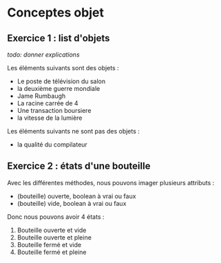 Conceptes objet
=========================


## Exercice 1 : list d'objets

*todo: donner explications*

Les éléments suivants sont des objets :
- Le poste de télévision du salon
- la deuxième guerre mondiale
- Jame Rumbaugh
- La racine carrée de 4
- Une transaction boursiere
- la vitesse de la lumière

Les éléments suivants ne sont pas des objets :
- la qualité du compilateur

## Exercice 2 : états d'une bouteille

Avec les différentes méthodes, nous pouvons imager plusieurs attributs :
- (bouteille) ouverte, boolean à vrai ou faux
- (bouteille) vide, boolean à vrai ou faux

Donc nous pouvons avoir 4 états :
1. Bouteille ouverte et vide
2. Bouteille ouverte et pleine
3. Bouteille fermé et vide
4. Bouteille fermé et pleine
